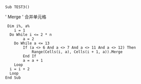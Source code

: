     Sub TEST3()
' Merge
' 合并单元格

     Dim i%, a%
        i = 1
      Do While i <= 2 * n
            a = 2
        Do While a <= 13
            If (a <> 6 And a <> 7 And a <> 11 And a <> 12) Then
                Range(Cells(i, a), Cells(i + 1, a)).Merge
            End If
            a = a + 1
        Loop
      i = i + 2
      Loop
    End Sub
